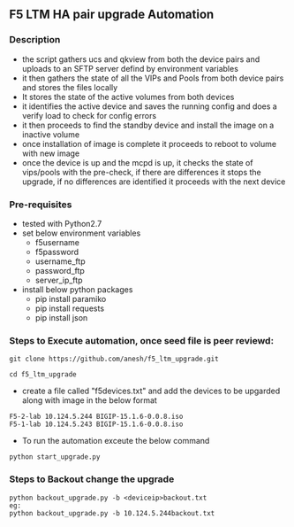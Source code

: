 ## F5 LTM HA pair upgrade Automation

### Description

- the script gathers ucs and qkview from both the device pairs and uploads to an SFTP server defind by environment variables
- it then gathers the state of all the VIPs and Pools from  both device pairs and stores the files locally
- It stores the state of the active volumes from both devices
- it identifies the active device and saves the running config and does a verify load to check for config errors
- it then proceeds to find the standby device and install the image on a inactive volume
- once installation of image is complete it proceeds to reboot to volume with new image
- once the device is up and the mcpd is up, it checks the state of vips/pools with the pre-check, if there are differences
it stops the upgrade, if no differences are identified it proceeds with the next device

### Pre-requisites

* tested with Python2.7
* set below environment variables
  - f5username
  - f5password
  - username_ftp
  - password_ftp
  - server_ip_ftp
* install below python packages
  - pip install paramiko
  - pip install requests
  - pip install json


### Steps to Execute automation, once seed file is peer reviewd:



```
git clone https://github.com/anesh/f5_ltm_upgrade.git
```

```
cd f5_ltm_upgrade
```

* create a file called "f5devices.txt" and add the devices to be upgarded along with image in the below format
```
F5-2-lab 10.124.5.244 BIGIP-15.1.6-0.0.8.iso
F5-1-lab 10.124.5.243 BIGIP-15.1.6-0.0.8.iso
```

* To run the automation exceute the below command
```
python start_upgrade.py

```

### Steps to Backout change the upgrade

```
python backout_upgrade.py -b <deviceip>backout.txt
eg:
python backout_upgrade.py -b 10.124.5.244backout.txt
```
